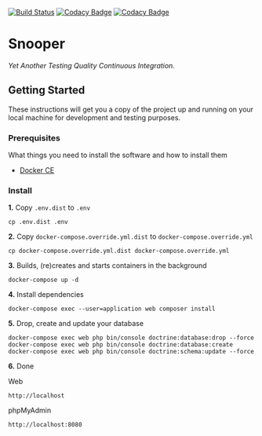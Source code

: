 [![Build Status](https://travis-ci.com/cvilleger/snooper.svg?branch=master)](https://travis-ci.com/cvilleger/snooper)
[![Codacy Badge](https://api.codacy.com/project/badge/Grade/ae4ee848bd824bd680e7bf8b0040c60a)](https://www.codacy.com/app/cvilleger/snooper)
[![Codacy Badge](https://api.codacy.com/project/badge/Coverage/ae4ee848bd824bd680e7bf8b0040c60a)](https://www.codacy.com/app/cvilleger/snooper)

# Snooper
*Yet Another Testing Quality Continuous Integration.*

## Getting Started

These instructions will get you a copy of the project up and running on your local machine for development and testing purposes.

### Prerequisites

What things you need to install the software and how to install them

- [Docker CE](https://www.docker.com/community-edition)

### Install

**1.** Copy `.env.dist` to `.env`

```
cp .env.dist .env
```

**2.** Copy `docker-compose.override.yml.dist` to `docker-compose.override.yml`

```
cp docker-compose.override.yml.dist docker-compose.override.yml
```

**3.** Builds, (re)creates and starts containers in the background

```
docker-compose up -d
```

**4.** Install dependencies

```
docker-compose exec --user=application web composer install
```

**5.** Drop, create and update your database

```
docker-compose exec web php bin/console doctrine:database:drop --force
docker-compose exec web php bin/console doctrine:database:create
docker-compose exec web php bin/console doctrine:schema:update --force
```

**6.** Done

Web
```
http://localhost
```

phpMyAdmin
```
http://localhost:8080
```
